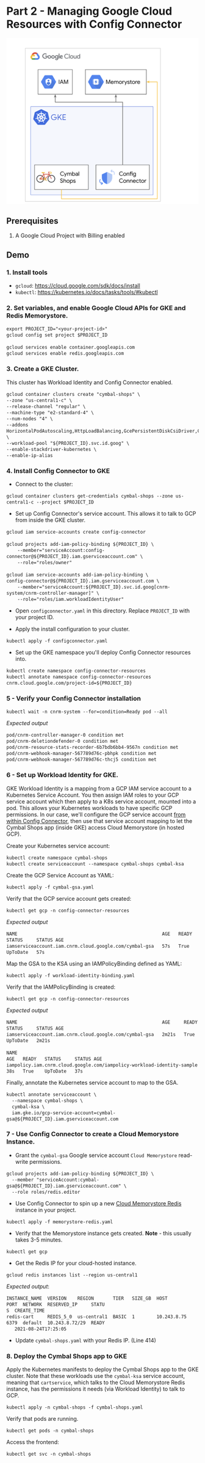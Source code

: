 #  Part 2 - Managing Google Cloud Resources with Config Connector

![](/images/gcp.png)

## Prerequisites 

1. A Google Cloud Project with Billing enabled 

## Demo 

### 1. Install tools 

- `gcloud`: https://cloud.google.com/sdk/docs/install
- `kubectl`: https://kubernetes.io/docs/tasks/tools/#kubectl

### 2. Set variables, and enable Google Cloud APIs for GKE and Redis Memorystore.

```
export PROJECT_ID="<your-project-id>"
gcloud config set project $PROJECT_ID

gcloud services enable container.googleapis.com
gcloud services enable redis.googleapis.com
```

### 3. Create a GKE Cluster. 

This cluster has Workload Identity and Config Connector enabled.

```
gcloud container clusters create "cymbal-shops" \
--zone "us-central1-c" \
--release-channel "regular" \
--machine-type "e2-standard-4" \
--num-nodes "4" \
--addons HorizontalPodAutoscaling,HttpLoadBalancing,GcePersistentDiskCsiDriver,ConfigConnector \
--workload-pool "${PROJECT_ID}.svc.id.goog" \
--enable-stackdriver-kubernetes \
--enable-ip-alias
```

### 4. Install Config Connector to GKE

- Connect to the cluster:

```
gcloud container clusters get-credentials cymbal-shops --zone us-central1-c --project $PROJECT_ID
```

- Set up Config Connector's service account. This allows it to talk to GCP from inside the GKE cluster.

```
gcloud iam service-accounts create config-connector

gcloud projects add-iam-policy-binding ${PROJECT_ID} \
    --member="serviceAccount:config-connector@${PROJECT_ID}.iam.gserviceaccount.com" \
    --role="roles/owner"

gcloud iam service-accounts add-iam-policy-binding \
config-connector@${PROJECT_ID}.iam.gserviceaccount.com \
    --member="serviceAccount:${PROJECT_ID}.svc.id.goog[cnrm-system/cnrm-controller-manager]" \
    --role="roles/iam.workloadIdentityUser"
```

- Open `configconnector.yaml` in this directory. Replace `PROJECT_ID` with your project ID.

- Apply the install configuration to your cluster.

```
kubectl apply -f configconnector.yaml
```

- Set up the GKE namespace you'll deploy Config Connector resources into.

```
kubectl create namespace config-connector-resources
kubectl annotate namespace config-connector-resources cnrm.cloud.google.com/project-id=${PROJECT_ID}
```

### 5 - Verify your Config Connector installation 

```
kubectl wait -n cnrm-system --for=condition=Ready pod --all
```

*Expected output*

```
pod/cnrm-controller-manager-0 condition met
pod/cnrm-deletiondefender-0 condition met
pod/cnrm-resource-stats-recorder-6b7bdb6bb4-9567n condition met
pod/cnrm-webhook-manager-567789d76c-pbhpk condition met
pod/cnrm-webhook-manager-567789d76c-thcj5 condition met
```

### 6 - Set up Workload Identity for GKE. 

GKE Workload Identity is a mapping from a GCP IAM service account to a Kubernetes Service Account. You then assign IAM roles to your GCP service account which then apply to a K8s service account, mounted into a pod. This allows your Kubernetes workloads to have specific GCP permissions. In our case, we'll configure the GCP service account [from within Config Connector](https://cloud.google.com/kubernetes-engine/docs/how-to/workload-identity#config-connector), then use that service account mapping to let the Cymbal Shops app (inside GKE) access Cloud Memorystore (in hosted GCP).

Create your Kubernetes service account:

```
kubectl create namespace cymbal-shops
kubectl create serviceaccount --namespace cymbal-shops cymbal-ksa
```

Create the GCP Service Account as YAML:

```
kubectl apply -f cymbal-gsa.yaml
```

Verify that the GCP service account gets created:

```
kubectl get gcp -n config-connector-resources
```

*Expected output*

```
NAME                                                     AGE   READY   STATUS     STATUS AGE
iamserviceaccount.iam.cnrm.cloud.google.com/cymbal-gsa   57s   True    UpToDate   57s
```


Map the GSA to the KSA using an IAMPolicyBinding defined as YAML:

```
kubectl apply -f workload-identity-binding.yaml
```

Verify that the IAMPolicyBinding is created:

```
kubectl get gcp -n config-connector-resources
```

*Expected output*

```
NAME                                                     AGE     READY   STATUS     STATUS AGE
iamserviceaccount.iam.cnrm.cloud.google.com/cymbal-gsa   2m21s   True    UpToDate   2m21s

NAME                                                                     AGE   READY   STATUS     STATUS AGE
iampolicy.iam.cnrm.cloud.google.com/iampolicy-workload-identity-sample   38s   True    UpToDate   37s
```

Finally, annotate the Kubernetes service account to map to the GSA.

```
kubectl annotate serviceaccount \
  --namespace cymbal-shops \
  cymbal-ksa \
  iam.gke.io/gcp-service-account=cymbal-gsa@${PROJECT_ID}.iam.gserviceaccount.com
```

### 7 - Use Config Connector to create a Cloud Memorystore Instance.

- Grant the `cymbal-gsa` Google service account `Cloud Memorystore` read-write permissions.

```
gcloud projects add-iam-policy-binding ${PROJECT_ID} \
  --member "serviceAccount:cymbal-gsa@${PROJECT_ID}.iam.gserviceaccount.com" \
  --role roles/redis.editor
```

- Use Config Connector to spin up a new [Cloud Memorystore Redis](https://cloud.google.com/config-connector/docs/reference/resource-docs/redis/redisinstance#sample_yamls) instance in your project.

```
kubectl apply -f memorystore-redis.yaml
```

- Verify that the Memorystore instance gets created. **Note** - this usually takes 3-5 minutes.

```
kubectl get gcp
```

- Get the Redis IP for your cloud-hosted instance.

```
gcloud redis instances list --region us-central1
```

*Expected output*:

```
INSTANCE_NAME  VERSION    REGION       TIER   SIZE_GB  HOST         PORT  NETWORK  RESERVED_IP     STATU
S  CREATE_TIME
redis-cart     REDIS_5_0  us-central1  BASIC  1        10.243.8.75  6379  default  10.243.8.72/29  READY
   2021-08-24T17:25:05
```

- Update `cymbal-shops.yaml` with your Redis IP. (Line 414)

### 8. Deploy the Cymbal Shops app to GKE

Apply the Kubernetes manifests to deploy the Cymbal Shops app to the GKE cluster. Note that these workloads use the `cymbal-ksa` service account, meaning that `cartservice`, which talks to the Cloud Memorystore Redis instance, has the permissions it needs (via Workload Identity) to talk to GCP.

```
kubectl apply -n cymbal-shops -f cymbal-shops.yaml
```

Verify that pods are running.

```
kubectl get pods -n cymbal-shops 
```

Access the frontend: 

```
kubectl get svc -n cymbal-shops
```

